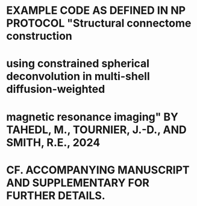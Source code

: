 # EXAMPLE CODE AS DEFINED IN NP PROTOCOL "Structural connectome construction
# using constrained spherical deconvolution in multi-shell diffusion-weighted
# magnetic resonance imaging" BY TAHEDL, M., TOURNIER, J.-D., AND SMITH, R.E., 2024
# CF. ACCOMPANYING MANUSCRIPT AND SUPPLEMENTARY FOR FURTHER DETAILS.
